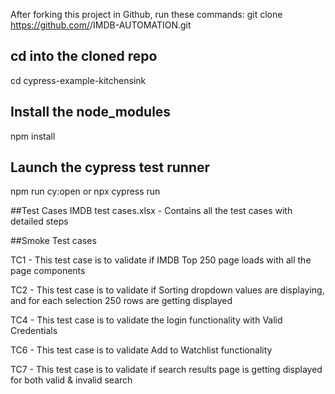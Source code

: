 After forking this project in Github, run these commands:
git clone https://github.com/<your-username>/IMDB-AUTOMATION.git

## cd into the cloned repo
cd cypress-example-kitchensink

## Install the node_modules
npm install

## Launch the cypress test runner
npm run cy:open
or
npx cypress run

##Test Cases
IMDB test cases.xlsx - Contains all the test cases with detailed steps

##Smoke Test cases

TC1 - This test case is to validate if IMDB Top 250 page loads with all the page components

TC2 - This test case is to validate if Sorting dropdown values are displaying, and for each selection 250 rows are getting displayed

TC4 - This test case is to validate the login functionality with Valid Credentials

TC6 - This test case is to validate Add to Watchlist functionality

TC7 - This test case is to validate if search results page is getting displayed for both valid & invalid search